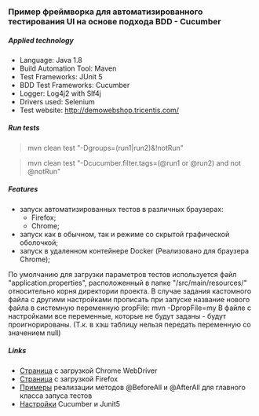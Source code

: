 ﻿### Пример фреймворка для автоматизированного тестирования UI на основе подхода BDD - Cucumber

##### Applied technology

* Language: Java 1.8
* Build Automation Tool: Maven
* Test Frameworks: JUnit 5
* BDD Test Frameworks: Cucumber
* Logger: Log4j2 with Slf4j
* Drivers used: Selenium
* Test website: http://demowebshop.tricentis.com/

##### Run tests

> mvn clean test "-Dgroups=(run1|run2)&!notRun"

> mvn clean test "-Dcucumber.filter.tags=(@run1 or @run2) and not @notRun"

##### Features

* запуск автоматизированных тестов в различных браузерах:
    * Firefox;
    * Chrome;
* запуск как в обычном, так и режиме со скрытой графической оболочкой;
* запуск в удаленном контейнере Docker (Реализовано для браузера Chrome);

По умолчанию для загрузки параметров тестов используется файл "application.properties", расположенный в папке "/src/main/resources/" относительно корня директории проекта.
В случае задания кастомного файла с другими настройками прописать при запуске название нового файла в системную переменную propFile: mvn -DpropFile=my
В файле с настройками все переменные, которые не будут заданы - будут проигнорированы. (Т.к. в хэш таблицу нельзя передать переменную со значением null)

##### Links

* [Страница][chrome_driver] с загрузкой Chrome WebDriver
* [Страница][gecko_driver] с загрузкой Firefox
* [Примеры][examples_before_after_all] реализации методов @BeforeAll и @AfterAll для главного класса запуса тестов
* [Настройки][settings_cucumber_junit5] Cucumber и Junit5

[chrome_driver]: https://chromedriver.chromium.org/downloads
[gecko_driver]: https://github.com/mozilla/geckodriver/releases
[examples_before_after_all]: https://metamorphant.de/blog/posts/2020-03-10-beforeall-afterall-cucumber-jvm-junit/
[settings_cucumber_junit5]: https://github.com/cucumber/cucumber-jvm/tree/main/junit-platform-engine